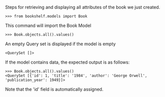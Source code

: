 Steps for retrieving and displaying all attributes of the book we just created.

```
>>> from bookshelf.models import Book
```
This command will import the Book Model

```
>>> Book.objects.all().values()
```
An empty Query set is displayed if the model is empty

```
<QuerySet []>
```

If the model contains data, the expected output is as follows:
```
>>> Book.objects.all().values()
<QuerySet [{'id': 1, 'title': '1984', 'author': 'George Orwell', 'publication_year': 1949}]>
```

Note that the 'id' field is automatically assigned.